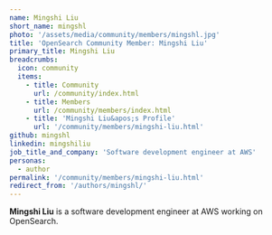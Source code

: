 ```yaml
---
name: Mingshi Liu
short_name: mingshl
photo: '/assets/media/community/members/mingshl.jpg'
title: 'OpenSearch Community Member: Mingshi Liu'
primary_title: Mingshi Liu
breadcrumbs:
  icon: community
  items:
    - title: Community
      url: /community/index.html
    - title: Members
      url: /community/members/index.html
    - title: 'Mingshi Liu&apos;s Profile'
      url: '/community/members/mingshi-liu.html'
github: mingshl
linkedin: mingshiliu
job_title_and_company: 'Software development engineer at AWS'
personas:
  - author
permalink: '/community/members/mingshi-liu.html'
redirect_from: '/authors/mingshl/'
---
```


**Mingshi Liu** is a software development engineer at AWS working on OpenSearch.